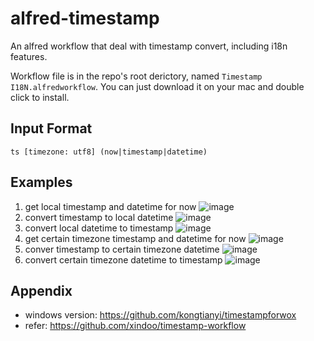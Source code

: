 # alfred-timestamp
An alfred workflow that deal with timestamp convert, including i18n features.

Workflow file is in the repo's root derictory, named `Timestamp I18N.alfredworkflow`. You can just download it on your mac and double click to install.

## Input Format
```
ts [timezone: utf8] (now|timestamp|datetime)
```

## Examples
1. get local timestamp and datetime for now
 ![image](https://user-images.githubusercontent.com/15275771/206860949-a660ca09-b430-4286-b646-82d93b29268a.png)
2. convert timestamp to local datetime
 ![image](https://user-images.githubusercontent.com/15275771/206861015-c44dfd97-9cc3-419b-84c7-f63d81855db3.png)
3. convert local datetime to timestamp
 ![image](https://user-images.githubusercontent.com/15275771/206861044-53d960c9-16ac-4a4e-9d82-79249ee89f71.png)
4. get certain timezone timestamp and datetime for now
 ![image](https://user-images.githubusercontent.com/15275771/206861066-349dd087-e036-4908-bb49-2aee37a3bf7a.png)
5. conver timestamp to certain timezone datetime
 ![image](https://user-images.githubusercontent.com/15275771/206861112-d9d795ff-85cc-44b8-b405-8374ead2e8b4.png)
6. convert certain timezone datetime to timestamp
 ![image](https://user-images.githubusercontent.com/15275771/206861173-732eb19d-0e16-4ef9-92d4-bb1ba4cea22d.png)

## Appendix

* windows version: https://github.com/kongtianyi/timestampforwox
* refer: https://github.com/xindoo/timestamp-workflow
